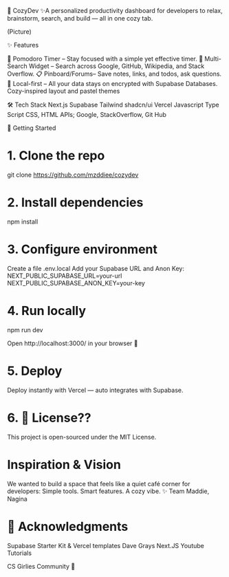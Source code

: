 🌸 CozyDev
✨A personalized productivity dashboard for developers to relax, brainstorm, search, and build — all in one cozy tab.

(Picture)

✨ Features

🧠 Pomodoro Timer – Stay focused with a simple yet effective timer.
🔎 Multi-Search Widget – Search across Google, GitHub, Wikipedia, and Stack Overflow.
📋 Pinboard/Forums– Save notes, links, and todos, ask questions.
🔐 Local-first – All your data stays on encrypted with Supabase Databases.
Cozy-inspired layout and pastel themes

🛠️ Tech Stack
Next.js
Supabase
Tailwind
shadcn/ui
Vercel
Javascript
Type Script
CSS, HTML 
APIs; Google, StackOverflow, Git Hub 

🚀 Getting Started

# 1. Clone the repo
git clone https://github.com/mzddiee/cozydev
 
# 2. Install dependencies
npm install

# 3. Configure environment
Create a file .env.local
Add your Supabase URL and Anon Key:
NEXT_PUBLIC_SUPABASE_URL=your-url
NEXT_PUBLIC_SUPABASE_ANON_KEY=your-key

# 4. Run locally
npm run dev

Open http://localhost:3000/ in your browser 🎉

# 5. Deploy
Deploy instantly with Vercel — auto integrates with Supabase.

# 6.  📄 License??
This project is open-sourced under the MIT License.

# Inspiration & Vision
We wanted to build a space that feels like a quiet café corner for developers:
 Simple tools. Smart features. A cozy vibe. ✨
Team 
Maddie, Nagina

# 🙌 Acknowledgments
Supabase Starter Kit & Vercel templates
Dave Grays Next.JS Youtube Tutorials


CS Girlies Community  💛